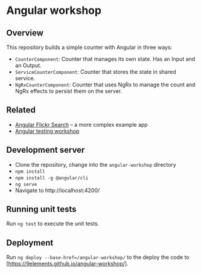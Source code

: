 # Angular workshop

## Overview

This repository builds a simple counter with Angular in three ways:

- `CounterComponent`: Counter that manages its own state. Has an Input and an Output.
- `ServiceCounterComponent`: Counter that stores the state in shared service.
- `NgRxCounterComponent`: Counter that uses NgRx to manage the count and NgRx effects to persist them on the server.

## Related

- [Angular Flickr Search](https://github.com/9elements/angular-flickr-search) – a more complex example app
- [Angular testing workshop](https://9elements.github.io/angular-testing-workshop/)

## Development server

- Clone the repository, change into the `angular-workshop` directory
- `npm install`
- `npm install -g @angular/cli`
- `ng serve`
- Navigate to http://localhost:4200/

## Running unit tests

Run `ng test` to execute the unit tests.

## Deployment

Run `ng deploy --base-href=/angular-workshop/` to the deploy the code to [https://9elements.github.io/angular-workshop/].
